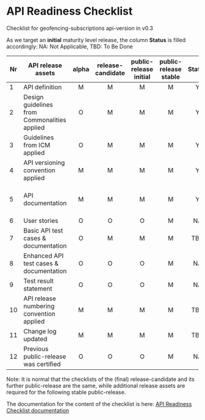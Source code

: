 # API Readiness Checklist

Checklist for geofencing-subscriptions api-version in v0.3

As we target an **initial** maturity level release, the column **Status** is filled accordingly: NA: Not Applicable, TBD: To Be Done

| Nr | API release assets                           | alpha | release-candidate | public-release<br>initial | public-release<br> stable | Status |                                                                         Comments                                                                         |
|----|----------------------------------------------|:-----:|:-----------------:|:-------------------------:|:-------------------------:|:------:|:--------------------------------------------------------------------------------------------------------------------------------------------------------:|
| 1  | API definition                               |   M   |         M         |             M             |             M             |   Y    |                   [link](/code/API_definitions/geofencing-subscriptions.yaml)                   |
| 2  | Design guidelines from Commonalities applied |   O   |         M         |             M             |             M             |   Y    |                                                                                                                                                          |
| 3  | Guidelines from ICM applied                  |   O   |         M         |             M             |             M             |   Y    |                                                                                                                                                          |
| 4  | API versioning convention applied            |   M   |         M         |             M             |             M             |   Y    |                                                                                                                                                          |
| 5  | API documentation                            |   M   |         M         |             M             |             M             |   Y    | Embed documentation into API spec - [link](/code/API_definitions/geofencing-subscriptions.yaml) |
| 6  | User stories                                 |   O   |         O         |             O             |             M             |   NA   |                                                                           link                                                                           |
| 7  | Basic API test cases & documentation         |   O   |         M         |             M             |             M             |  TBD   |                                                                           link                                                                           |
| 8  | Enhanced API test cases & documentation      |   O   |         O         |             O             |             M             |   NA   |                                                                           link                                                                           |
| 9  | Test result statement                        |   O   |         O         |             O             |             M             |   NA   |                                                                           link                                                                           |
| 10 | API release numbering convention applied     |   M   |         M         |             M             |             M             |  TBD   |                                                                                                                                                          |
| 11 | Change log updated                           |   M   |         M         |             M             |             M             |  TBD   |                                                                           link                                                                           |
| 12 | Previous public-release was certified        |   O   |         O         |             O             |             M             |   NA   |                                                                                                                                                          |




Note: It is normal that the checklists of the (final) release-candidate and its further public-release are the same, while additional release assets are required for the following stable public-release.

The documentation for the content of the checklist is here: [API Readiness Checklist documentation](https://wiki.camaraproject.org/x/AgAVAQ#APIReleaseProcess-APIreadinesschecklist)
